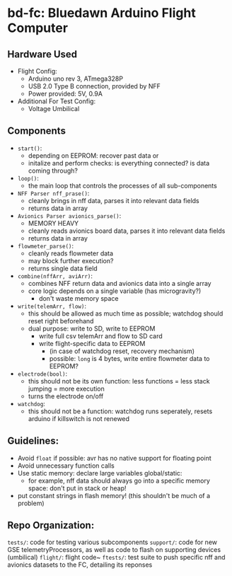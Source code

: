 # bd-fc: Bluedawn Arduino Flight Computer

## Hardware Used

- Flight Config:
  - Arduino uno rev 3, ATmega328P
  - USB 2.0 Type B connection, provided by NFF
  - Power provided: 5V, 0.9A
- Additional For Test Config:
  - Voltage Umbilical
  
## Components

- `start()`:
  - depending on EEPROM: recover past data or
  - initalize and perform checks: is everything connected? is data coming through?
- `loop()`:
  - the main loop that controls the processes of all sub-components
- `NFF Parser nff_prase()`:
  - cleanly brings in nff data, parses it into relevant data fields
  - returns data in array
- `Avionics Parser avionics_parse()`:
  - MEMORY HEAVY
  - cleanly reads avionics board data, parses it into relevant data fields
  - returns data in array
- `flowmeter_parse()`:
  - cleanly reads flowmeter data
  - may block further execution?
  - returns single data field
- `combine(nffArr, aviArr)`:
  - combines NFF return data and avionics data into a single array
  - core logic depends on a single variable (has microgravity?) 
    - don't waste memory space
- `write(telemArr, flow)`:
  - this should be allowed as much time as possible; watchdog should reset right beforehand
  - dual purpose: write to SD, write to EEPROM
    - write full csv telemArr and flow to SD card
    - write flight-specific data to EEPROM
      - (in case of watchdog reset, recovery mechanism)
      - possible: `long` is 4 bytes, write entire flowmeter data to EEPROM?
- `electrode(bool)`:
  - this should not be its own function: less functions = less stack jumping = more execution
  - turns the electrode on/off
- `watchdog`:
  - this should not be a function: watchdog runs seperately, resets arduino if killswitch is not renewed
  
## Guidelines:

- Avoid `float` if possible: avr has no native support for floating point
- Avoid unnecessary function calls
- Use static memory: declare large variables global/static:
  - for example, nff data should always go into a specific memory space: don't put in stack or heap!
- put constant strings in flash memory! (this shouldn't be much of a problem)

## Repo Organization:
`tests/`: code for testing various subcomponents
`support/`: code for new GSE telemetryProcessors, as well as code to flash on supporting devices (umbilical)
`flight/`: flight code~
`ftests/`: test suite to push specific nff and avionics datasets to the FC, detailing its reponses
